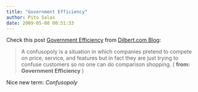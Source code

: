 ```yaml
---
title: "Government Efficiency"
author: Pito Salas
date: 2009-05-08 00:51:33
---
```



Check this post [Government
Efficiency](<http://dilbert.com/blog/entry/government_efficiency/>) from
[Dilbert.com Blog](<http://dilbert.com/blog/entry.feed/>):

> A confusopoly is a situation in which companies pretend to compete on price,
> service, and features but in fact they are just trying to confuse customers
> so no one can do comparison shopping. ( **from: Government Efficiency** )

Nice new term: _Confusopoly_



